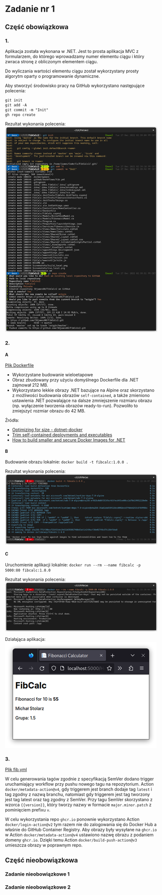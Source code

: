 # Zadanie nr 1

## Część obowiązkowa

### 1.

Aplikacja została wykonana w .NET. Jest to prosta aplikacja MVC z formularzem, do którego wprowadzamy numer elementu
ciągu i który zwraca stronę z obliczonym elementem ciągu.

Do wyliczania wartości elementu ciągu został wykorzystany prosty algorytm oparty o programowanie dynamiczne.

Aby stworzyć środowisko pracy na GitHub wykorzystano następujące polecenia:

```shell
git init
git add -A
git commit -m "Init"
gh repo create
```

Rezultat wykonania polecenia:
![Tworzenie repozytorium na GitHub](Screenshots/gh_repo.png)

### 2.

#### A

[Plik Dockerfile](FibCalc/Dockerfile)

* Wykorzystane budowanie wieloetapowe
* Obraz zbudowany przy użyciu domyślnego Dockerfile dla .NET zajmował 212 MB.
* Wykorzystano lekkie obrazy .NET bazujące na Alpine oraz skorzystano z możliwości budowania obrazów `self-contained`, a
  także zmieniono ustawienia .NET pozwalające na dalsze zmniejszenie rozmiaru obrazu (np. wyłączenie tworzenia obrazów
  ready-to-run). Pozwoliło to zmiejszyć rozmiar obrazu do 42 MB.

Źródła:

* [Optimizing for size - dotnet-docker](https://github.com/dotnet/dotnet-docker/tree/d8dc00685a45b7f534e9f68ded50667023ded151/samples/aspnetapp#optimizing-for-size)
* [Trim self-contained deployments and executables](https://learn.microsoft.com/en-us/dotnet/core/deploying/trimming/trim-self-contained)
* [How to build smaller and secure Docker Images for .NET](https://www.thorsten-hans.com/how-to-build-smaller-and-secure-docker-images-for-net5/)

#### B

Budowanie obrazu lokalnie: `docker build -t fibcalc:1.0.0 . `

Rezultat wykonania polecenia:  
![Budowanie lokalnie](Screenshots/build_local.png)

#### C

Uruchomienie aplikacji lokalnie: `docker run --rm --name fibcalc -p 5000:80 fibcalc:1.0.0`

Rezultat wykonania polecenia:  
![Uruchomienie lokalnie](Screenshots/run_local.png)

Działająca aplikacja:  
![Aplikacja lokalnie](Screenshots/runninng_local.png)

### 3.

[Plik fib.yml](.github/workflows/fib.yml)

W celu generowania tagów zgodnie z specyfikacją SemVer dodano trigger uruchamiający workflow przy pushu nowego tagu na
repozytorium. Action `docker/metadata-action@v4`, gdy triggerem jest branch dodaje tag `latest` i tag zgodny z nazwą
branchu, natomiast gdy triggerem jest tag tworzony jest tag latest oraz tag zgodny z SemVer. Przy tagu SemVer
skorzystano z wzorca `{{version}}`, który tworzy nazwy w formacie `major.minor.patch` z pominięciem prefixu `v`.

W celu wykorzystania repo `ghcr.io` ponownie wykorzystano Action `docker/login-action@v2` tym razem nie do zalogowania
się do Docker Hub a właśnie do GitHub Container Registry. Aby obrazy były wysyłane na `ghcr.io` w
Action `docker/metadata-action@v4` ustawiono nazwę obrazu z podaniem domeny `ghcr.io`. Dzięki temu
Action `docker/build-push-action@v3` umieszcza obrazy w poprawnym repo.

## Część nieobowiązkowa

### Zadanie nieobowiązkowe 1

### Zadanie nieobowiązkowe 2
